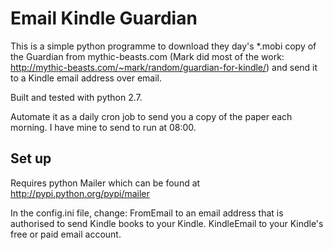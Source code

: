 # Email Kindle Guardian
This is a simple python programme to download they day's *.mobi copy of the Guardian from mythic-beasts.com (Mark did most of the work: http://mythic-beasts.com/~mark/random/guardian-for-kindle/) and send it to a Kindle email address over email.

Built and tested with python 2.7.

Automate it as a daily cron job to send you a copy of the paper each morning. I have mine to send to run at 08:00.

## Set up
Requires python Mailer which can be found at http://pypi.python.org/pypi/mailer

In the config.ini file, change:
    FromEmail to an email address that is authorised to send Kindle books to your Kindle.
    KindleEmail to your Kindle's free or paid email account.
